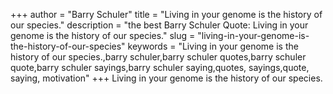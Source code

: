 +++
author = "Barry Schuler"
title = "Living in your genome is the history of our species."
description = "the best Barry Schuler Quote: Living in your genome is the history of our species."
slug = "living-in-your-genome-is-the-history-of-our-species"
keywords = "Living in your genome is the history of our species.,barry schuler,barry schuler quotes,barry schuler quote,barry schuler sayings,barry schuler saying,quotes, sayings,quote, saying, motivation"
+++
Living in your genome is the history of our species.
